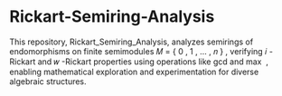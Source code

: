 # Rickart-Semiring-Analysis
This repository, Rickart_Semiring_Analysis, analyzes semirings of endomorphisms on finite semimodules  𝑀 = { 0 , 1 , … , 𝑛 } , verifying  𝑖 -Rickart and  𝑤 -Rickart properties using operations like  gcd  and  max ⁡ , enabling mathematical exploration and experimentation for diverse algebraic structures.
